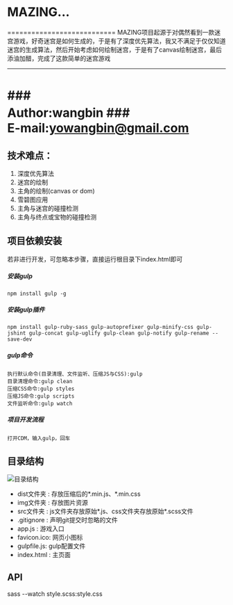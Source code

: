 # MAZING...
===========================
MAZING项目起源于对偶然看到一款迷宫游戏，好奇迷宫是如何生成的，于是有了深度优先算法，我又不满足于仅仅知道迷宫的生成算法，然后开始考虑如何绘制迷宫，于是有了canvas绘制迷宫，最后添油加醋，完成了这款简单的迷宫游戏

****
###　　　　　　　　　　　　Author:wangbin
###　　　　　　　　　 E-mail:yowangbin@gmail.com
===========================


## 技术难点：
1. 深度优先算法    
2. 迷宫的绘制    
3. 主角的绘制(canvas or dom)    
4. 雪碧图应用    
5. 主角与迷宫的碰撞检测    
6. 主角与终点或宝物的碰撞检测    

## 项目依赖安装
若非进行开发，可忽略本步骤，直接运行根目录下index.html即可
##### 安装gulp
    npm install gulp -g
##### 安装gulp插件
    npm install gulp-ruby-sass gulp-autoprefixer gulp-minify-css gulp-jshint gulp-concat gulp-uglify gulp-clean gulp-notify gulp-rename --save-dev
##### gulp命令
    执行默认命令(目录清理、文件监听、压缩JS与CSS):gulp
    目录清理命令:gulp clean
    压缩CSS命令:gulp styles
    压缩JS命令:gulp scripts
    文件监听命令:gulp watch
##### 项目开发流程
    打开CDM，输入gulp，回车

## 目录结构
![目录结构](http://7xpx89.com1.z0.glb.clouddn.com/2016-06-08_125516.png "目录结构")  
* dist文件夹 : 存放压缩后的*.min.js、*.min.css
* img文件夹  : 存放图片资源
* src文件夹  : js文件夹存放原始*.js、css文件夹存放原始*.scss文件
* .gitignore : 声明git提交时忽略的文件
* app.js     : 游戏入口
* favicon.ico: 网页小图标
* gulpfile.js: gulp配置文件
* index.html : 主页面

## API







sass --watch style.scss:style.css
